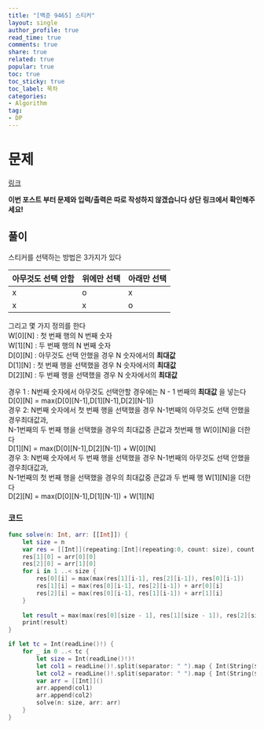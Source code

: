 ```yaml
---
title: "[백준 9465] 스티커"
layout: single
author_profile: true
read_time: true
comments: true
share: true
related: true
popular: true
toc: true
toc_sticky: true
toc_label: 목차
categories:
- Algorithm
tag:
- DP
---
```

# 문제
[링크](https://www.acmicpc.net/problem/9465)

**이번 포스트 부터 문제와 입력/출력은 따로 작성하지 않겠습니다 상단 링크에서 확인해주세요!**<br>

## 풀이

스티커를 선택하는 방법은 3가지가 있다<br>

| 아무것도 선택 안함 | 위에만 선택 | 아래만 선택 |
| -------- | -------- | -------- |
| x     | o  | x     |
| x     | x     | o     |

그리고 몇 가지 정의를 한다 <br>
W[0][N] : 첫 번째 행의 N 번째 숫자<br>
W[1][N] : 두 번째 행의 N 번째 숫자 <br>
D[0][N] : 아무것도 선택 안했을 경우 N 숫자에서의 **최대값** <br>
D[1][N] : 첫 번째 행을 선택했을 경우 N 숫자에서의 **최대값** <br>
D[2][N] : 두 번째 행을 선택했을 경우 N 숫자에서의 **최대값** <br>

경우 1 : N번째 숫자에서 아무것도 선택안할 경우에는 N - 1 번째의 **최대값** 을 넣는다<br>
D[0][N] = max(D[0][N-1],D[1][N-1],D[2][N-1]) <br>
경우 2: N번째 숫자에서 첫 번째 행을 선택했을 경우 N-1번째의 아무것도 선택 안했을 경우최대값과,<br>
N-1번째의 두 번째 행을 선택했을 경우의 최대값중 큰값과 첫번째 행 W[0][N]을 더한다<br>
D[1][N] = max(D[0][N-1],D[2][N-1]) + W[0][N]<br>
경우 3: N번째 숫자에서 두 번째 행을 선택했을 경우 N-1번째의 아무것도 선택 안했을 경우최대값과,<br>
N-1번째의 첫 번째 행을 선택했을 경우의 최대값중 큰값과 두 번째 행 W[1][N]을 더한다<br>
D[2][N] = max(D[0][N-1],D[1][N-1]) + W[1][N]<br>

### 코드
```swift
func solve(n: Int, arr: [[Int]]) {
    let size = n
    var res = [[Int]](repeating:[Int](repeating:0, count: size), count: 3)
    res[1][0] = arr[0][0]
    res[2][0] = arr[1][0]
    for i in 1 ..< size {
        res[0][i] = max(max(res[1][i-1], res[2][i-1]), res[0][i-1])
        res[1][i] = max(res[0][i-1], res[2][i-1]) + arr[0][i]
        res[2][i] = max(res[0][i-1], res[1][i-1]) + arr[1][i]
    }
    
    let result = max(max(res[0][size - 1], res[1][size - 1]), res[2][size - 1])
    print(result)
}

if let tc = Int(readLine()!) {
    for _ in 0 ..< tc {
        let size = Int(readLine()!)!
        let col1 = readLine()!.split(separator: " ").map { Int(String($0))! }
        let col2 = readLine()!.split(separator: " ").map { Int(String($0))! }
        var arr = [[Int]]()
        arr.append(col1)
        arr.append(col2)
        solve(n: size, arr: arr)
    }
}
```
